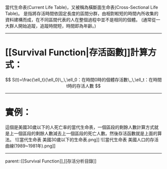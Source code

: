 當代生命表(Current Life Table)，又被稱為橫斷面生命表(Cross-Sectional Life Table)。
是指將存活時間依固定長度的區間分群，由相對較短的時間內所收集的資料建構而成，在不同區間代表的人在整個過程中並不是相同的個體。 (通常從一大群人開始追蹤，追蹤時間短，時間即為年齡。)
- - -
# [[Survival Function|存活函數]]計算方式：
$$
S(t)=\frac{\ell_t}{\ell_0}\,,\,\ell_0：在時間0時的個體存活數\,,\,\ell_t：在時間t時的存活人數
$$
- - -
# 實例：
這個是美國30歲以下的人死亡率的當代生命表，一個區段的剩餘人數計算方式就是上一個區段的剩餘人數減去上一個區段的死亡人數。然後存活函數就是上面的算法。
![[當代生命表 美國30歲以下的生命表.png]]
![[當代生命表 美國人口的存活曲線(1989~1981年).png]]
- - -
parent::[[Survival Function]],[[存活分析目錄]]